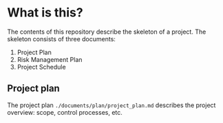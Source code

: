 # What is this?

The contents of this repository describe the skeleton of a project. The
skeleton consists of three documents:

1. Project Plan
2. Risk Management Plan
3. Project Schedule

## Project plan

The project plan ```./documents/plan/project_plan.md``` describes the project
overview: scope, control processes, etc.